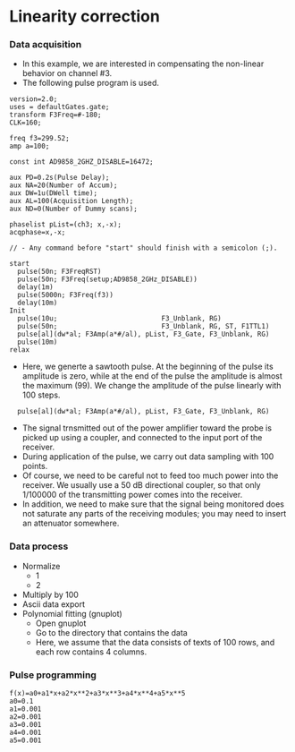 # Linearity correction

### Data acquisition
- In this example, we are interested in compensating the non-linear behavior on channel #3.
- The following pulse program is used.  

```
version=2.0;
uses = defaultGates.gate;
transform F3Freq=#-180;
CLK=160;

freq f3=299.52; 
amp a=100; 

const int AD9858_2GHZ_DISABLE=16472; 

aux PD=0.2s(Pulse Delay); 
aux NA=20(Number of Accum); 
aux DW=1u(DWell time); 
aux AL=100(Acquisition Length); 
aux ND=0(Number of Dummy scans); 

phaselist pList=(ch3; x,-x);
acqphase=x,-x;

// - Any command before "start" should finish with a semicolon (;).

start
  pulse(50n; F3FreqRST)
  pulse(50n; F3Freq(setup;AD9858_2GHz_DISABLE))
  delay(1m)
  pulse(5000n; F3Freq(f3))
  delay(10m)
Init
  pulse(10u;                          F3_Unblank, RG)
  pulse(50n;                          F3_Unblank, RG, ST, F1TTL1)
  pulse[al](dw*al; F3Amp(a*#/al), pList, F3_Gate, F3_Unblank, RG)
  pulse(10m)
relax   
```

- Here, we generte a sawtooth pulse. At the beginning of the pulse its amplitude is zero, while at the end of the pulse the amplitude is almost the maximum (99).  We change the amplitude of the pulse linearly with 100 steps.  

```
  pulse[al](dw*al; F3Amp(a*#/al), pList, F3_Gate, F3_Unblank, RG)
```

- The signal trnsmitted out of the power amplifier toward the probe is picked up using a coupler, and connected to the input port of the receiver.  
- During application of the pulse, we carry out data sampling with 100 points.  
- Of course, we need to be careful not to feed too much power into the receiver. We usually use a 50 dB directional coupler, so that only 1/100000 of the transmitting power comes into the receiver.  
- In addition, we need to make sure that the signal being monitored does not saturate any parts of the receiving modules; you may need to insert an attenuator somewhere.  


### Data process
- Normalize
  - 1
  - 2
- Multiply by 100  
- Ascii data export
- Polynomial fitting (gnuplot)  
  - Open gnuplot  
  - Go to the directory that contains the data
  - Here, we assume that the data consists of texts of 100 rows, and each row contains 4 columns.
    

### Pulse programming


```
f(x)=a0+a1*x+a2*x**2+a3*x**3+a4*x**4+a5*x**5
a0=0.1
a1=0.001
a2=0.001
a3=0.001
a4=0.001
a5=0.001
```
